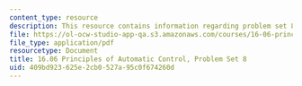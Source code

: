 ```yaml
---
content_type: resource
description: This resource contains information regarding problem set 8.
file: https://ol-ocw-studio-app-qa.s3.amazonaws.com/courses/16-06-principles-of-automatic-control-fall-2012/409bd923625e2cb0527a95c0f674260d_MIT16_06F12_ProblemsSet_8.pdf
file_type: application/pdf
resourcetype: Document
title: 16.06 Principles of Automatic Control, Problem Set 8
uid: 409bd923-625e-2cb0-527a-95c0f674260d
---
```

